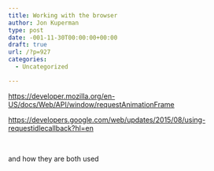 ```yaml
---
title: Working with the browser
author: Jon Kuperman
type: post
date: -001-11-30T00:00:00+00:00
draft: true
url: /?p=927
categories:
  - Uncategorized

---
```

https://developer.mozilla.org/en-US/docs/Web/API/window/requestAnimationFrame

https://developers.google.com/web/updates/2015/08/using-requestidlecallback?hl=en

&nbsp;

and how they are both used